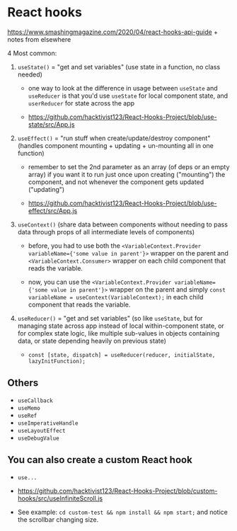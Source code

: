 # React hooks

<https://www.smashingmagazine.com/2020/04/react-hooks-api-guide> + notes from elsewhere

4 Most common:

1. `useState()` = "get and set variables" (use state in a function, no class needed)

   - one way to look at the difference in usage between `useState` and `useReducer` is that you'd use `useState` for local component state, and `userReducer` for state across the app

   - <https://github.com/hacktivist123/React-Hooks-Project/blob/use-state/src/App.js>

2. `useEffect()` = "run stuff when create/update/destroy component" (handles component mounting + updating + un-mounting all in one function)

   - remember to set the 2nd parameter as an array (of deps or an empty array) if you want it to run just once upon creating ("mounting") the component, and not whenever the component gets updated ("updating")

   - <https://github.com/hacktivist123/React-Hooks-Project/blob/use-effect/src/App.js>

3. `useContext()` (share data between components without needing to pass data through props of all intermediate levels of components)

   - before, you had to use both the `<VariableContext.Provider variableName={'some value in parent'}>` wrapper on the parent and `<VariableContext.Consumer>` wrapper on each child component that reads the variable.

   - now, you can use the `<VariableContext.Provider variableName={'some value in parent'}>` wrapper on the parent and simply `const variableName = useContext(VariableContext);` in each child component that reads the variable.

4. `useReducer()` = "get and set variables" (so like `useState`, but for managing state across app instead of local within-component state, or for complex state logic, like multiple sub-values in objects containing data, or state depending heavily on previous state)

   - `const [state, dispatch] = useReducer(reducer, initialState, lazyInitFunction);`

## Others

- `useCallback`
- `useMemo`
- `useRef`
- `useImperativeHandle`
- `useLayoutEffect`
- `useDebugValue`

## You can also create a custom React hook

- `use...`

- <https://github.com/hacktivist123/React-Hooks-Project/blob/custom-hooks/src/useInfiniteScroll.js>

- See example: `cd custom-test && npm install && npm start;` and notice the scrollbar changing size.
